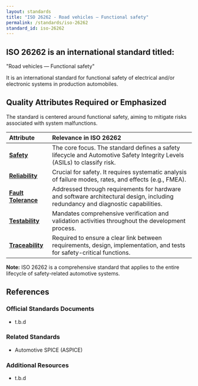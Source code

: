 ```yaml
---
layout: standards
title: "ISO 26262 - Road vehicles — Functional safety"
permalink: /standards/iso-26262
standard_id: iso-26262
---
```


## ISO 26262 is an international standard titled:

"Road vehicles — Functional safety"

It is an international standard for functional safety of electrical and/or electronic systems in production automobiles.

## Quality Attributes Required or Emphasized

The standard is centered around functional safety, aiming to mitigate risks associated with system malfunctions.

| Attribute | Relevance in ISO 26262 |
|:--- |:--- |
| **[Safety](/qualities/safety)** | The core focus. The standard defines a safety lifecycle and Automotive Safety Integrity Levels (ASILs) to classify risk. |
| **[Reliability](/qualities/reliability)** | Crucial for safety. It requires systematic analysis of failure modes, rates, and effects (e.g., FMEA). |
| **[Fault Tolerance](/qualities/fault-tolerance)** | Addressed through requirements for hardware and software architectural design, including redundancy and diagnostic capabilities. |
| **[Testability](/qualities/testability)** | Mandates comprehensive verification and validation activities throughout the development process. |
| **[Traceability](/qualities/traceability)** | Required to ensure a clear link between requirements, design, implementation, and tests for safety-critical functions. |

**Note:** ISO 26262 is a comprehensive standard that applies to the entire lifecycle of safety-related automotive systems.

## References

### Official Standards Documents
- t.b.d

### Related Standards
- Automotive SPICE (ASPICE)

### Additional Resources
- t.b.d
